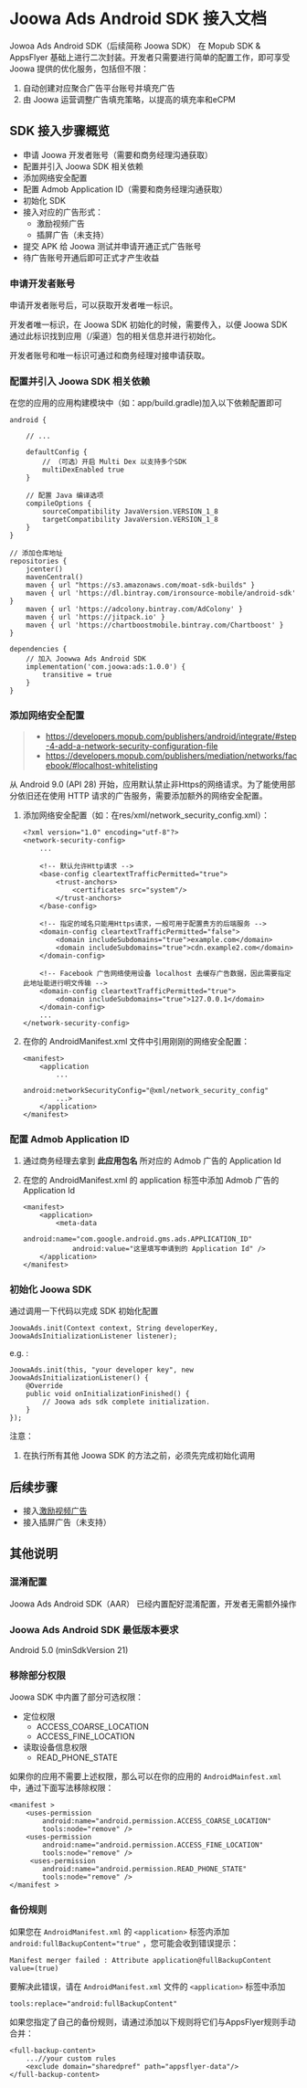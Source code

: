 # Joowa Ads Android SDK 接入文档

Jowoa Ads Android SDK（后续简称 Joowa SDK） 在 Mopub SDK & AppsFlyer 基础上进行二次封装。开发者只需要进行简单的配置工作，即可享受 Joowa 提供的优化服务，包括但不限：

1. 自动创建对应聚合广告平台账号并填充广告
2. 由 Joowa 运营调整广告填充策略，以提高的填充率和eCPM

## SDK 接入步骤概览

* 申请 Joowa 开发者账号（需要和商务经理沟通获取）
* 配置并引入 Joowa SDK 相关依赖
* 添加网络安全配置
* 配置 Admob Application ID（需要和商务经理沟通获取）
* 初始化 SDK
* 接入对应的广告形式：
  * 激励视频广告
  * 插屏广告（未支持）
* 提交 APK 给 Joowa 测试并申请开通正式广告账号
* 待广告账号开通后即可正式才产生收益

### 申请开发者账号

申请开发者账号后，可以获取开发者唯一标识。

开发者唯一标识，在 Joowa SDK 初始化的时候，需要传入，以便 Joowa SDK 通过此标识找到应用（/渠道）包的相关信息并进行初始化。

开发者账号和唯一标识可通过和商务经理对接申请获取。

### 配置并引入 Joowa SDK 相关依赖

在您的应用的应用构建模块中（如：app/build.gradle)加入以下依赖配置即可

```
android {

    // ...

    defaultConfig {
        // （可选）开启 Multi Dex 以支持多个SDK
        multiDexEnabled true
    }

    // 配置 Java 编译选项
    compileOptions {
        sourceCompatibility JavaVersion.VERSION_1_8
        targetCompatibility JavaVersion.VERSION_1_8
    }
}

// 添加仓库地址
repositories {
    jcenter()
    mavenCentral()
    maven { url "https://s3.amazonaws.com/moat-sdk-builds" }
    maven { url 'https://dl.bintray.com/ironsource-mobile/android-sdk' }
    maven { url 'https://adcolony.bintray.com/AdColony' }
    maven { url 'https://jitpack.io' }
    maven { url 'https://chartboostmobile.bintray.com/Chartboost' }
}

dependencies {
    // 加入 Joowwa Ads Android SDK
    implementation('com.joowa:ads:1.0.0') {
        transitive = true
    }
}
```

### 添加网络安全配置

> * https://developers.mopub.com/publishers/android/integrate/#step-4-add-a-network-security-configuration-file
> * https://developers.mopub.com/publishers/mediation/networks/facebook/#localhost-whitelisting

从 Android 9.0 (API 28) 开始，应用默认禁止非Https的网络请求。为了能使用部分依旧还在使用 HTTP 请求的广告服务，需要添加额外的网络安全配置。

1. 添加网络安全配置（如：在res/xml/network_security_config.xml）：

    ```
    <?xml version="1.0" encoding="utf-8"?>
    <network-security-config>
        ...

        <!-- 默认允许Http请求 -->
        <base-config cleartextTrafficPermitted="true">
            <trust-anchors>
                <certificates src="system"/>
            </trust-anchors>
        </base-config>

        <!-- 指定的域名只能用Https请求，一般可用于配置贵方的后端服务 -->
        <domain-config cleartextTrafficPermitted="false">
            <domain includeSubdomains="true">example.com</domain>
            <domain includeSubdomains="true">cdn.example2.com</domain>
        </domain-config>

        <!-- Facebook 广告网络使用设备 localhost 去缓存广告数据，因此需要指定此地址能进行明文传输 -->
        <domain-config cleartextTrafficPermitted="true">
            <domain includeSubdomains="true">127.0.0.1</domain>
        </domain-config>
        ...
    </network-security-config>
    ```

2. 在你的 AndroidManifest.xml 文件中引用刚刚的网络安全配置：

    ```
    <manifest>
        <application
            ...
            android:networkSecurityConfig="@xml/network_security_config"
            ...>
        </application>
    </manifest>
    ```

### 配置 Admob Application ID

1. 通过商务经理去拿到 **此应用包名** 所对应的 Admob 广告的 Application Id
2. 在您的 AndroidManifest.xml 的 application 标签中添加 Admob 广告的 Application Id

    ```
    <manifest>
        <application>
            <meta-data
                android:name="com.google.android.gms.ads.APPLICATION_ID"
                android:value="这里填写申请到的 Application Id" />
        </application>
    </manifest>
    ```

###  初始化 Joowa SDK

通过调用一下代码以完成 SDK 初始化配置

```
JoowaAds.init(Context context, String developerKey, JoowaAdsInitializationListener listener);
```

e.g. :

```
JoowaAds.init(this, "your developer key", new JoowaAdsInitializationListener() {
    @Override
    public void onInitializationFinished() {
        // Joowa ads sdk complete initialization.
    }
});
```

注意：

1. 在执行所有其他 Joowa SDK 的方法之前，必须先完成初始化调用

## 后续步骤

* 接入[激励视频广告](Joowa%20Ads%20Android%20SDK%20激励视频接入文档.md)
* 接入插屏广告（未支持）

## 其他说明

### 混淆配置

Joowa Ads Android SDK（AAR） 已经内置配好混淆配置，开发者无需额外操作

### Joowa Ads Android SDK 最低版本要求

Android 5.0 (minSdkVersion 21)

### 移除部分权限

Joowa SDK 中内置了部分可选权限：

* 定位权限
	* ACCESS_COARSE_LOCATION
	* ACCESS_FINE_LOCATION
* 读取设备信息权限
	* READ_PHONE_STATE

如果你的应用不需要上述权限，那么可以在你的应用的 `AndroidMainfest.xml` 中，通过下面写法移除权限：

```
<manifest >
    <uses-permission
        android:name="android.permission.ACCESS_COARSE_LOCATION"
        tools:node="remove" />
    <uses-permission
        android:name="android.permission.ACCESS_FINE_LOCATION"
        tools:node="remove" />
     <uses-permission
        android:name="android.permission.READ_PHONE_STATE"
        tools:node="remove" />
</manifest >
```

### 备份规则

如果您在 `AndroidManifest.xml` 的 `<application>` 标签内添加 `android:fullBackupContent="true"` ，您可能会收到错误提示：

```
Manifest merger failed : Attribute application@fullBackupContent value=(true)
```

要解决此错误，请在 `AndroidManifest.xml` 文件的 `<application>` 标签中添加

```
tools:replace="android:fullBackupContent"
```

如果您指定了自己的备份规则，请通过添加以下规则将它们与AppsFlyer规则手动合并：

```
<full-backup-content>
    ...//your custom rules
    <exclude domain="sharedpref" path="appsflyer-data"/>
</full-backup-content>
```

